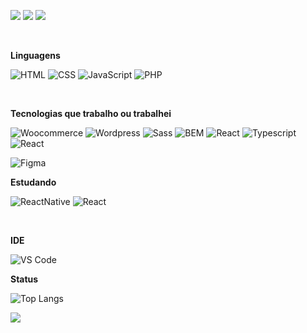 <p align="left">
  <a href="https://www.instagram.com/david1.jpg/" alt="Instagram">
  <img src="https://img.shields.io/badge/-Instagram-DF0174?style=for-the-badge&logo=instagram&logoColor=white&link=https://www.instagram.com/david1.jpg/"/></a>
  
  <a href="https://www.linkedin.com/in/davidrappa1" alt="Linkedin">
  <img src="https://img.shields.io/badge/-Linkedin-0e76a8?style=for-the-badge&logo=Linkedin&logoColor=white&link=https://www.linkedin.com/in/davidrappa1" /></a>

  <a href="https://www.facebook.com/davidcristianRX/" alt="Facebook">
  <img src="https://img.shields.io/badge/-Facebook-3b5998?style=for-the-badge&logo=facebook&logoColor=white&link=https://www.facebook.com/davidcristianRX/"/></a>
</p>

<br>

**Linguagens**

![HTML](https://img.shields.io/badge/-HTML-494649?logo=HTML5&style=for-the-badge)
![CSS](https://img.shields.io/badge/-CSS-494649?logo=CSS3&style=for-the-badge)
![JavaScript](https://img.shields.io/badge/-JavaScript-494649?logo=JavaScript&style=for-the-badge)
![PHP](https://img.shields.io/badge/-PHP-494649?logo=PHP&style=for-the-badge)

<br>

**Tecnologias que trabalho ou trabalhei**

![Woocommerce](https://img.shields.io/badge/-Woocommerce-494649?logo=Woocommerce&style=for-the-badge)
![Wordpress](https://img.shields.io/badge/-Wordpress-494649?logo=Wordpress&style=for-the-badge)
![Sass](https://img.shields.io/badge/-Sass-494649?logo=Sass&style=for-the-badge)
![BEM](https://img.shields.io/badge/-BEM-494649?logo=BEM&style=for-the-badge)
![React](https://img.shields.io/badge/-React-494649?logo=React&style=for-the-badge)
![Typescript](https://img.shields.io/badge/-Typescript-494649?logo=Typescript&style=for-the-badge)
![React](https://img.shields.io/badge/-React-494649?style=for-the-badge&logo=React)

![Figma](https://img.shields.io/badge/-Figma-494649?logo=Figma&style=for-the-badge)
<br>

**Estudando**

![ReactNative](https://img.shields.io/badge/-React-494649?style=for-the-badge&logo=React)
![React](https://img.shields.io/badge/-React-494649?style=for-the-badge&logo=React)

<br>

**IDE**

![VS Code](https://img.shields.io/badge/-VS%20Code-494649?style=for-the-badge&logo=visual-studio-code)

**Status**


![Top Langs](https://readme-stats-cfgj2cxdy.vercel.app/api/top-langs/?username=CharalambosIoannou&hide=php&theme=tokyonight)

<div>
<a href="https://github-readme-stats.vercel.app/api?username=davidrappa&theme=tokyonight">
  <img  align="left" src="https://github-readme-stats.vercel.app/api?username=davidrappa&count_private=true&show_icons=true&theme=tokyonight" />
</a>
<!-- <a href="https://github-readme-stats.vercel.app/api/top-langs/?username=davidrappa&hide=php&theme=tokyonight">
  <img align="left" src="https://github-readme-stats.vercel.app/api/top-langs/?username=davidrappa&hide=php&theme=tokyonight" />
</a> -->
</div>
